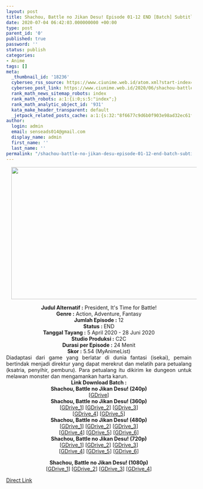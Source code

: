 ```yaml
---
layout: post
title: Shachou, Battle no Jikan Desu! Episode 01-12 END [Batch] Subtitle Indonesia
date: 2020-07-04 06:42:03.000000000 +00:00
type: post
parent_id: '0'
published: true
password: ''
status: publish
categories:
- Anime
tags: []
meta:
  _thumbnail_id: '18236'
  cyberseo_rss_source: https://www.ciunime.web.id/atom.xml?start-index=301&max-results=150
  cyberseo_post_link: https://www.ciunime.web.id/2020/06/shachou-battle-no-jikan-desu-episode-01.html
  rank_math_news_sitemap_robots: index
  rank_math_robots: a:1:{i:0;s:5:"index";}
  rank_math_analytic_object_id: '931'
  kata_make_header_transparent: default
  _jetpack_related_posts_cache: a:1:{s:32:"8f6677c9d6b0f903e98ad32ec61f8deb";a:2:{s:7:"expires";i:1643735612;s:7:"payload";a:0:{}}}
author:
  login: admin
  email: senseads014@gmail.com
  display_name: admin
  first_name: ''
  last_name: ''
permalink: "/shachou-battle-no-jikan-desu-episode-01-12-end-batch-subtitle-indonesia/"
---
```

<div class="separator" style="clear: both; text-align: center;"><a href="https://1.bp.blogspot.com/-XA10nXm7l2Q/Xorar4qD06I/AAAAAAAAeCo/sKj59PjMVBIbJ2QKFdzrvhl4GIT6sbKtgCLcBGAsYHQ/s1600/Shachou%252C%2BBattle%2Bno%2BJikan%2BDesu%2521.png" imageanchor="1" style="margin-left: 1em; margin-right: 1em;"><img border="0" data-original-height="720" data-original-width="1280" height="360" src="{{ site.baseurl }}/assets/2020/07/Shachou%252C%2BBattle%2Bno%2BJikan%2BDesu%2521.png" width="640" /></a></div>
<p>
<div style="text-align: center;"><b>Judul</b><b><b>&nbsp;Alternatif</b>&nbsp;:</b>&nbsp;President, It's Time for Battle!</div>
<div style="text-align: center;"><b>Genre :</b>&nbsp;Action, Adventure, Fantasy</div>
<div style="text-align: center;"><b>Jumlah Episode :</b>&nbsp;12<br /><b>Status :&nbsp;</b>END<br /><b>Tanggal Tayang :</b>&nbsp;5 April 2020&nbsp;- 28 Juni 2020<br /><b>Studio Produksi :</b>&nbsp;C2C<br /><b>Durasi per Episode :</b>&nbsp;24 Menit</div>
<div style="text-align: center;"><b>Skor :</b>&nbsp;5.54 (MyAnimeList)</div>
<div style="text-align: center;"></div>
<div style="text-align: justify;">Diadaptasi dari game yang berlatar di dunia fantasi (isekai), pemain bertindak menjadi direktur yang dapat merekrut dan melatih para petualang (ksatria, penyihir, pemburu). Para petualang itu dikirim ke dungeon untuk melawan monster dan mengamankan harta karun.</div>
<div style="text-align: justify;"></div>
<div style="text-align: justify;"></div>
<div style="text-align: center;">
<div style="text-align: center;"><b>Link Download Batch :</b></div>
<div style="text-align: center;">
<div style="text-align: center;">
<div style="text-align: center;"><b>Shachou, Battle no Jikan Desu!&nbsp;(240p)</b></div>
</div>
<div style="text-align: center;">[<a href="https://drive.google.com/uc?export=download&amp;id=1uYn-T_B35Lg4syyJPivmb9cFudj4hw0C" target="_blank" rel="noopener">GDrive</a>]</div>
<div style="text-align: center;"></div>
<div style="text-align: center;"><b>Shachou, Battle no Jikan Desu!&nbsp;(360p)</b></div>
</div>
<div style="text-align: center;">[<a href="https://drive.google.com/uc?export=download&amp;id=1ZJqtotXRTWdvCSAGax4GEh7a3hJUGPCw" target="_blank" rel="noopener">GDrive_1</a>] [<a href="https://drive.google.com/uc?export=download&amp;id=1x38l9E9b5Hb3lrrAKciSsjA3yZrp9Pda" target="_blank" rel="noopener">GDrive_2</a>] [<a href="https://drive.google.com/uc?export=download&amp;id=1LHV63PlSgnaY83oJGpOLjeicPKVIcG_R" target="_blank" rel="noopener">GDrive_3</a>]<br />[<a href="https://drive.google.com/uc?export=download&amp;id=1p8sDNXU0K9pf_cMGaUJOEHqt8VJS3Bl_" target="_blank" rel="noopener">GDrive_4</a>] [<a href="https://drive.google.com/uc?id=1kI00tTp0M-ug8Jh0IiYx1e2VZE6tozHZ" target="_blank" rel="noopener">GDrive_5</a>]</div>
<div style="text-align: center;"></div>
<div style="text-align: center;"><b>Shachou, Battle no Jikan Desu!&nbsp;(480p)</b><br />[<a href="https://drive.google.com/uc?export=download&amp;id=1nQBmuOG29pIdTsTTa0AInMyr8p8I4sl-" target="_blank" rel="noopener">GDrive_1</a>] [<a href="https://drive.google.com/uc?export=download&amp;id=1jqfb3RZ7T6L6pbjNuLyzTdvemD5lZxA2" target="_blank" rel="noopener">GDrive_2</a>] [<a href="https://drive.google.com/uc?export=download&amp;id=1ICITayVc485EUQMbuqT60MxkVqLREEQD" target="_blank" rel="noopener">GDrive_3</a>]<br />[<a href="https://drive.google.com/uc?export=download&amp;id=1mk0fq7Hk0Ua5w2BVabk4POZpZqxHR49q" target="_blank" rel="noopener">GDrive_4</a>] [<a href="https://drive.google.com/uc?export=download&amp;id=1oIgbx9vAlNyyet1qhPpPdeIqqXLa4v_E" target="_blank" rel="noopener">GDrive_5</a>] [<a href="https://drive.google.com/uc?id=1skg3KNkUtr5443Apy2OJx-3FfrVNCR7V" target="_blank" rel="noopener">GDrive_6</a>]</div>
<div style="text-align: center;"><b>Shachou, Battle no Jikan Desu!&nbsp;(720p)</b><br />[<a href="https://drive.google.com/uc?export=download&amp;id=160jAv7HlJ44LdCzO4bROKbrjIEB841iW" target="_blank" rel="noopener">GDrive_1</a>] [<a href="https://drive.google.com/uc?export=download&amp;id=1POVXbIa3wnmu5LvZAUJr9R1xCSdFiAz4" target="_blank" rel="noopener">GDrive_2</a>] [<a href="https://drive.google.com/uc?export=download&amp;id=1iscdnTcGbgAmGqM-Z4Ruqe9R_3y156tH" target="_blank" rel="noopener">GDrive_3</a>]<br />[<a href="https://drive.google.com/uc?export=download&amp;id=1M-n6pPEivUY98lPelJYLZt-3AW_CKBKQ" target="_blank" rel="noopener">GDrive_4</a>] [<a href="https://drive.google.com/uc?export=download&amp;id=11eIJXF14KqyHoN-lRyW43OdGFXC1Zw5y" target="_blank" rel="noopener">GDrive_5</a>] [<a href="https://drive.google.com/uc?id=1sL_7RODvonQfSWumT7Cuk4LcjwsZhS2Z" target="_blank" rel="noopener">GDrive_6</a>]</p>
<p><b>Shachou, Battle no Jikan Desu!&nbsp;(1080p)</b><br />[<a href="https://drive.google.com/uc?export=download&amp;id=1c2A0x0qu6_9atWDoxbTduAw2Y_6xo-lQ" target="_blank" rel="noopener">GDrive_1</a>] [<a href="https://drive.google.com/uc?export=download&amp;id=1WINmENKrbraL0PRIby5UJskaeyxUDvDB" target="_blank" rel="noopener">GDrive_2</a>] [<a href="https://drive.google.com/uc?export=download&amp;id=1zDKLQ7WlBle_4T2ECke56VoXkKppzh_9" target="_blank" rel="noopener">GDrive_3</a>] [<a href="https://drive.google.com/uc?id=1BScJWbzjgp29fFlHmL718Tg3baaL8Lvt" target="_blank" rel="noopener">GDrive_4</a>]</div>
</div>
<link rel="stylesheet" href="https://cdnjs.cloudflare.com/ajax/libs/font-awesome/4.7.0/css/font-awesome.min.css" />
<div class="divbtn"> <a href="https://handymansurrender.com/fihup8buzv?key=94550f7ce39444073321dde3b8782f97" class="btn"><i class="fa fa-download"></i> Direct Link</a> </div>
